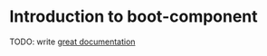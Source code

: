 # Introduction to boot-component

TODO: write [great documentation](http://jacobian.org/writing/what-to-write/)
